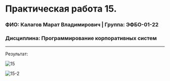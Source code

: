 Практическая работа 15.
=================================
### ФИО: Калагов Марат Владимирович | Группа: ЭФБО-01-22
### Дисциплина: Программирование корпоративных систем

***

Результат:

![15](https://github.com/user-attachments/assets/71c198e9-f559-45f9-bbb2-96e23d99259c)

![15-2](https://github.com/user-attachments/assets/855bb401-4d46-4fe2-af85-267bab1f6550)
